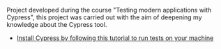 Project developed during the course "Testing modern applications with Cypress", this project was carried out with the aim of deepening my knowledge about the Cypress tool.

- [Install Cypress by following this tutorial to run tests on your machine ](https://medium.com/@lsluandersonalmeida/tutorial-de-instala%C3%A7%C3%A3o-do-cypress-no-windows-23dfeaa8d621)
